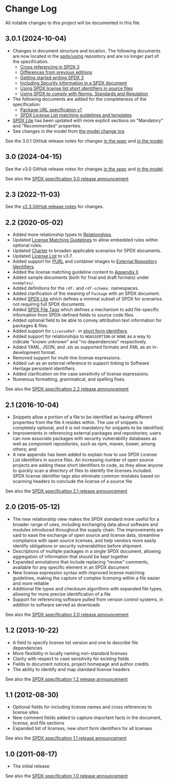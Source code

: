 # Change Log

All notable changes to this project will be documented in this file.

## 3.0.1 (2024-10-04)

* Changes in document structure and location.
  The following documents are now located in the
  [spdx/using](https://github.com/spdx/using/) repository and are no longer
  part of the specification.
  * [Cross referencing in SPDX 3](https://github.com/spdx/using/blob/main/docs/cross-reference.md)
  * [Differences from previous editions](https://github.com/spdx/using/blob/main/docs/diffs-from-previous-editions.md)
  * [Getting started writing SPDX 3](https://github.com/spdx/using/blob/main/docs/getting-started.md)
  * [Including Security Information in a SPDX document](https://github.com/spdx/using/blob/main/docs/including-security-information-in-SPDX.md)
  * [Using SPDX license list short identifiers in source files](https://github.com/spdx/using/blob/main/docs/using-SPDX-short-identifiers-in-source-files.md)
  * [Using SPDX to comply with Norms, Standards and Regulation](https://github.com/spdx/using/blob/main/docs/using-SPDX-to-comply-with-industry-guidance.md)
* The following documents are added for the completeness of the specification:
  * [Package URL specification v1](./docs/annexes/pkg-url-specification.md)
  * [SPDX License List matching guidelines and templates](./docs/annexes/license-matching-guidelines-and-templates.md)
* [SPDX Lite](./docs/annexes/spdx-lite.md) has been updated with more explicit
  sections on "Mandatory" and "Recommended" properties.
* See changes in the model from
  [the model change log](https://github.com/spdx/spdx-3-model/blob/main/CHANGELOG.md).

See the 3.0.1 GitHub release notes for changes
[in the spec](https://github.com/spdx/spdx-spec/releases/tag/3.0.1) and
[in the model](https://github.com/spdx/spdx-3-model/releases/tag/3.0.1).

## 3.0 (2024-04-15)

See the v3.0 GitHub release notes for changes
[in the spec](https://github.com/spdx/spdx-spec/releases/tag/v3.0) and
[in the model](https://github.com/spdx/spdx-3-model/releases/tag/3.0).

See also the [SPDX specification 3.0 release announcement](https://www.linuxfoundation.org/press/spdx-3-revolutionizes-software-management-in-systems-with-enhanced-functionality-and-streamlined-use-cases)

## 2.3 (2022-11-03)

See the [v2.3 GitHub release notes](https://github.com/spdx/spdx-spec/releases/tag/v2.3) for changes.

## 2.2 (2020-05-02)

* Added more relationship types to [Relationships](https://github.com/spdx/spdx-spec/blob/development/v2.2/chapters/7-relationships-between-SPDX-elements.md).
* Updated [License Matching Guidelines](https://github.com/spdx/spdx-spec/blob/development/v2.2/chapters/appendix-II-license-matching-guidelines-and-templates.md) to allow embedded rules within optional rules.
* Updated [Charter](https://github.com/spdx/spdx-spec/blob/development/v2.2/chapters/1-rationale.md) to broaden applicable scenarios for SPDX documents.
* Updated [License List](https://github.com/spdx/spdx-spec/blob/development/v2.2/chapters/appendix-I-SPDX-license-list.md) to v3.7.
* Added support for [PURL](https://github.com/package-url/purl-spec) and container images to [External Repository Identifiers](https://github.com/spdx/spdx-spec/blob/development/v2.2/chapters/appendix-VI-external-repository-identifiers.md).
* Added the license matching guideline content to [Appendix II](https://github.com/spdx/spdx-spec/blob/development/v2.2/chapters/appendix-II-license-matching-guidelines-and-templates.md).
* Added sample documents (both for final and draft formats) under `examples/`.
* Added definitions for the `rdf:` and `rdf-schema:` namespaces.
* Added clarification of the meaning of `Package` with an SPDX document.
* Added [SPDX Lite](https://github.com/spdx/spdx-spec/blob/development/v2.2/chapters/appendix-VIII-SPDX-Lite.md) which defines a minimal subset of SPDX for scenarios not requiring full SPDX documents.
* Added [SPDX File Tags](https://github.com/spdx/spdx-spec/blob/development/v2.2/chapters/appendix-IX-file-tags.md) which defines a mechanism to add file-specific information from SPDX-defined fields to source code files.
* Added optional field to be able to convey attribution text information for packages & files.
* Added support for `LicenseRef-` in [short form identifiers](https://github.com/spdx/spdx-spec/blob/development/v2.2/chapters/appendix-V-using-SPDX-short-identifiers-in-source-files.md).
* Added support for relationships to `NOASSERTION` or `NONE` as a way to indicate "known unknown" and "no dependencies" respectively.
* Added YAML, JSON, and .xls as supported formats and XML as an in-development format.
* Removed support for multi-line license expressions.
* Added `swh` as an external reference to support linking to Software Heritage persistent identifiers.
* Added clarification on the case sensitivity of license expressions.
* Numerous formatting, grammatical, and spelling fixes.

See also the [SPDX specification 2.2 release announcement](https://www.linuxfoundation.org/blog/2020/05/spdx-2-2-specification-released/)

## 2.1 (2016-10-04)

* Snippets allow a portion of a file to be identified as having different properties from the file it resides within. The use of snippets is completely optional, and it is not mandatory for snippets to be identified;
* Improvements in referencing external packages and repositories; users can now associate packages with security vulnerability databases as well as component repositories, such as npm, maven, bower, among others; and
* A new appendix has been added to explain how to use SPDX License List identifiers in source files. An increasing number of open source projects are adding these short identifiers to code, as they allow anyone to quickly scan a directory of files to identify the licenses included. SPDX license identifier tags also eliminate common mistakes based on scanning headers to conclude the license of a source file

See also the [SPDX specification 2.1 release announcement](https://www.linuxfoundation.org/press-release/2016/10/the-linux-foundations-open-compliance-initiative-releases-new-spdx-specification)

## 2.0 (2015-05-12)

* The new relationship view makes the SPDX standard more useful for a broader range of uses, including exchanging data about software and modules introduced throughout the supply chain. The improvements are said to ease the exchange of open source and license data, streamline compliance with open source licenses, and help vendors more easily identify obligations or security vulnerabilities before shipment.
* Descriptions of multiple packages in a single SPDX document, allowing aggregation of information that should be kept together
* Expanded annotations that include replacing “review” comments, available for any specific element in an SPDX document
* New license expression syntax with improved license matching guidelines, making the capture of complex licensing within a file easier and more reliable
* Additional file types and checksum algorithms with expanded file types, allowing for more precise identification of a file
* Support for referencing software pulled from version control systems, in addition to software served as downloads

See also the [SPDX specification 2.0 release announcement](https://spdx.dev/milestone-day-spdx-release-version-2-0-release-great-step-forward-greatly-expands-utility-applicability-spec)

## 1.2 (2013-10-22)

* A field to specify license list version and one to describe file dependencies
* More flexibility in locally naming non-standard licenses
* Clarity with respect to case sensitivity for existing fields
* Fields to document notices, project homepage and author credits
* The ability to identify and map standard license headers

See also the [SPDX specification 1.2 release announcement](https://spdx.dev/spdx-releases-version-1-2-specification)

## 1.1 (2012-08-30)

* Optional fields for including license names and cross references to license sites
* New comment fields added to capture important facts in the document, license, and file sections
* Expanded list of licenses, new short form identifiers for all licenses

See also the [SPDX specification 1.1 release announcement](https://www.linuxfoundation.org/press-release/2012/08/the-linux-foundations-spdx-workgroup-releases-new-version-of-software-package-data-exchange-standard-2/)

## 1.0 (2011-08-17)

* The initial release

See also the [SPDX specification 1.0 release announcement](https://www.linuxfoundation.org/press-release/2011/08/spdx-workgroup-releases-software-package-data-exchange-standard-to-widespread-industry-support/)
